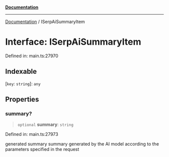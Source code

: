 [**Documentation**](../README.md)

***

[Documentation](../README.md) / ISerpAiSummaryItem

# Interface: ISerpAiSummaryItem

Defined in: main.ts:27970

## Indexable

\[`key`: `string`\]: `any`

## Properties

### summary?

> `optional` **summary**: `string`

Defined in: main.ts:27973

generated summary
summary generated by the AI model according to the parameters specified in the request
